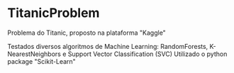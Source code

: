 # TitanicProblem


Problema do Titanic, proposto na plataforma "Kaggle"

Testados diversos algoritmos de Machine Learning: RandomForests, K-NearestNeighbors e Support Vector Classification (SVC)
Utilizado o python package "Scikit-Learn"
